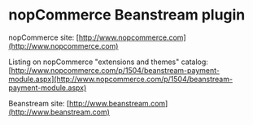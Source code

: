﻿nopCommerce Beanstream plugin
===========

nopCommerce site: [http://www.nopcommerce.com](http://www.nopcommerce.com)

Listing on nopCommerce "extensions and themes" catalog: [http://www.nopcommerce.com/p/1504/beanstream-payment-module.aspx](http://www.nopcommerce.com/p/1504/beanstream-payment-module.aspx)

Beanstream site: [http://www.beanstream.com](http://www.beanstream.com)
